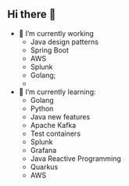 ## Hi there 👋


- 🔭 I’m currently working
  - Java design patterns
  - Spring Boot
  - AWS
  - Splunk
  - Golang;
  - 
- 🌱 I’m currently learning:
  - Golang
  - Python
  - Java new features
  - Apache Kafka
  - Test containers
  - Splunk
  - Grafana
  - Java Reactive Programming
  - Quarkus
  - AWS

